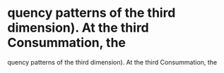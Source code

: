 # quency patterns of the third dimension). At the third Consummation, the

quency patterns of the third dimension). At the third Consummation, the